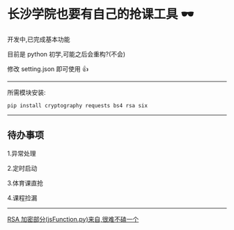 # 长沙学院也要有自己的抢课工具 🕶

开发中,已完成基本功能

目前是 python 初学,可能之后会重构?(不会)

修改 setting.json 即可使用 👍

---

所需模块安装:

`pip install cryptography requests bs4 rsa six`

---

## 待办事项

1.异常处理

2.定时启动

3.体育课直抢

4.课程捡漏

---

[RSA 加密部分(jsFunction.py)来自,很难不磕一个](https://github.com/Kunz1Pro/CUMT-jwxt/tree/master)
